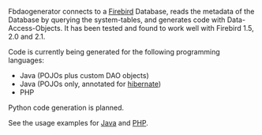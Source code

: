 Fbdaogenerator connects to a [Firebird](http://www.firebirdsql.org/) Database, reads the metadata of the Database by querying the system-tables, and generates code with Data-Access-Objects. It has been tested and found to work well with Firebird 1.5, 2.0 and 2.1.

Code is currently being generated for the following programming languages:

  * Java (POJOs plus custom DAO objects)
  * Java (POJOs only, annotated for [hibernate](http://www.hibernate.org))
  * PHP

Python code generation is planned.

See the usage examples for
[Java](http://code.google.com/p/fbdaogenerator/wiki/javaExample) and
[PHP](http://code.google.com/p/fbdaogenerator/wiki/phpExample).